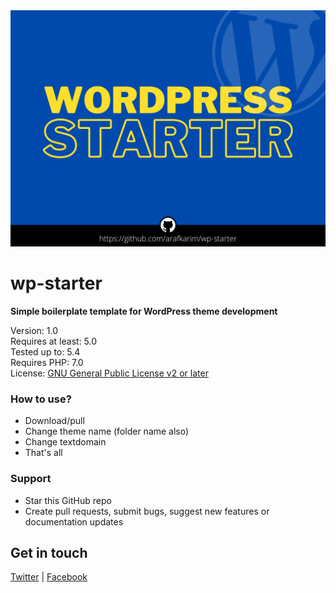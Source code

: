 <img src="https://raw.githubusercontent.com/arafkarim/wp-starter/master/screenshot.png">

# wp-starter
<b>Simple boilerplate template for WordPress theme development</b>

Version: 1.0 <br/>
Requires at least: 5.0 <br/>
Tested up to: 5.4 <br/>
Requires PHP: 7.0 <br/>
License: <a href="http://www.gnu.org/licenses/gpl-2.0.html">GNU General Public License v2 or later</a> 

### How to use?
 - Download/pull 
 - Change theme name (folder name also)
 - Change textdomain 
 - That's all

### Support
 - Star this GitHub repo<br/>
 - Create pull requests, submit bugs, suggest new features or documentation updates

## Get in touch
[Twitter](https://twitter.com/arafkarim) | [Facebook](https://www.facebook.com/araf360)

